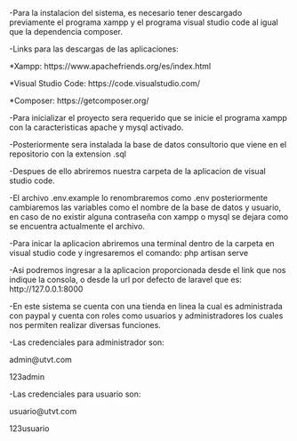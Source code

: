 <p>-Para la instalacion del sistema, es necesario tener descargado previamente el programa xampp y el programa visual studio code al igual que la dependencia composer.</p>
<p>-Links para las descargas de las aplicaciones:</p>
<p>*Xampp: https://www.apachefriends.org/es/index.html</p>
<p>*Visual Studio Code: https://code.visualstudio.com/</p>
<p>*Composer: https://getcomposer.org/</p>

<p>-Para inicializar el proyecto sera requerido que se inicie el programa xampp con la caracteristicas apache y mysql activado.</p>
<p>-Posteriormente sera instalada la base de datos consultorio que viene en el repositorio con la extension .sql</p>
<p>-Despues de ello abriremos nuestra carpeta de la aplicacion de visual studio code.</p>
<p>-El archivo .env.example lo renombraremos como .env posteriormente cambiaremos las variables como el nombre de la base de datos y usuario, en caso de no existir alguna contraseña con xampp o mysql se dejara como se encuentra actualmente el archivo.</p>
<p>-Para inicar la aplicacion abriremos una terminal dentro de la carpeta en visual studio code y ingresaremos el comando: php artisan serve</p>
<p>-Asi podremos ingresar a la aplicacion proporcionada desde el link que nos indique la consola, o desde la url por defecto de laravel que es: http://127.0.0.1:8000</p>
<p>-En este sistema se cuenta con una tienda en linea la cual es administrada con paypal y cuenta con roles como usuarios y administradores los cuales nos permiten realizar diversas funciones.</p>
<p>-Las credenciales para administrador son: </p>
    <p>admin@utvt.com</p>
    <p>123admin</p>
<p>-Las credenciales para usuario son:</p>
    <p>usuario@utvt.com</p>
    <p>123usuario</p>

